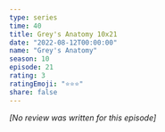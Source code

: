 ```yaml
---
type: series
time: 40
title: Grey's Anatomy 10x21
date: "2022-08-12T00:00:00"
name: "Grey's Anatomy"
season: 10
episode: 21
rating: 3
ratingEmoji: "⭐️⭐️⭐️"
share: false
---
```


_[No review was written for this episode]_
